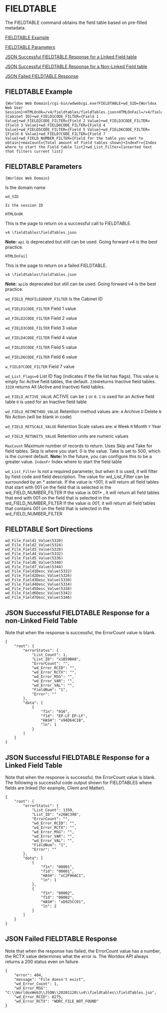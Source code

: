 # FIELDTABLE
The FIELDTABLE command obtains the field table based on pre-filled metadata.

[FIELDTABLE Example](#fieldtable-example)

[FIELDTABLE Parameters](#fieldtable-parameters)

[JSON Successful FIELDTABLE Response for a Linked Field table](#json-successful-fieldtable-response-for-a-linked-field-table)

[JSON Successful FIELDTABLE Response for a Non-Linked Field table](#json-successful-fieldtable-response-for-a-non-linked-field-table)

[JSON Failed FIELDTABLE Response](#json-failed-fieldtable-response)

## FIELDTABLE Example
```
{Worldox Web Domain}/cgi-bin/wdwebcgi.exe?FIELDTABLE+wd_SID={Worldox Web User Session}+HTMLOnOk=/v4/fieldtables/fieldTables.json+HTMLOnFail=/v4/fieldtables/fieldTables.json+wd_FIELD_PROFILEGROUP_FILTER={Cabinet ID}+wd_FIELD1CODE_FILTER={Field 1 Value}+wd_FIELD2CODE_FILTER={Field 2 Value}+wd_FIELD3CODE_FILTER={Field 3 Value}+wd_FIELD4CODE_FILTER={Field 4 Value}+wd_FIELD5CODE_FILTER={Field 5 Value}+wd_FIELD6CODE_FILTER={Field 6 Value}+wd_FIELD7CODE_FILTER={Field 7 Value}+wd_FIELD_NUMBER_FILTER={Field for the table you want to obtain}+maxCount={Total amount of Field tables shown}+IndexFr={Index where to start the Field table list}+wd_List_Filter={inserted text that filters current list}
```

## FIELDTABLE Parameters
`{Worldox Web Domain}`

Is the domain name

`wd_SID`

	Is the session ID

`HTMLOnOK`

This is the page to return on a successful call to FIELDTABLE.

`v4 \fieldtables\fieldTables.json`

**Note:** `api` is deprecated but still can be used. Going forward v4 is the best practice.

`HTMLOnFail`

This is the page to return on a failed FIELDTABLE.

`v4 \fieldtables\fieldTables.json`

**Note:** `api`is deprecated but still can be used. Going forward v4 is the best practice.

`wd_FIELD_PROFILEGROUP_FILTER`
	Is the Cabinet ID

`wd_FIELD1CODE_FILTER`
	Field 1 value

`wd_FIELD2CODE_FILTER`
	Field 2 value

`wd_FIELD3CODE_FILTER`
	Field 3 value

`wd_FIELD4CODE_FILTER`
	Field 4 value

`wd_FIELD5CODE_FILTER`
	Field 5 value

`wd_FIELD6CODE_FILTER`
	Field 6 value

`w_FIELD7CODE_FILTER`
	Field 7 value

`wd_List_Flags=0`
	List ID flag (indicates if the file list has flags). This value is empty for Active field tables, the default.
	`2304`returns Inactive field tables.
	`3328` returns All (Active and Inactive) field tables.

`wd_FIELD_ACTIVE_VALUE`
	ACTIVE can be `1` or `0`.
	`1` is used for an Active field table
	`0` is used for an Inactive field table

`wd_FIELD_RETMETHOD_VALUE` 
Retention method values are:
		`A` Archive
		`D` Delete
		`N` No Action (will be blank in code)

`wd_FIELD_RETSCALE_VALUE`
	Retention Scale values are:
	`W` Week
	`M` Month
	`Y` Year

`wd_FIELD_RETUNITS_VALUE`
	Retention units are numeric values

`MaxCount`
	Maximum number of records to return. Uses Skip and Take for field tables. Skip Is where you start. 0 is the value. Take Is set to 500, which is the current default. **Note:** In the future, you can configure this to be a greater value. 
`IndexFr`
	Index where to start the field table

`wd_List_Filter`
	Is not a required parameter, but when it is used, it will filter by field code and field description.
	The value for wd_List_Filter can be surrounded by an * asterisk.
	If the value is `*`001, it will return all field tables that start with 001 on the field that is selected in the wd_FIELD_NUMBER_FILTER
	If the value is 001* , it will return all field tables that end with 001 on the field that is selected in the wd_FIELD_NUMBER_FILTER
	If the value is *001*, it will return all field tables that contains 001 on the field that is selected in the wd_FIELD_NUMBER_FILTER

## FIELDTABLE Sort Directions
```
wd_File_Field1_Value(5320)
wd_File_Field2_Value(5324)
wd_File_Field3_Value(5328)
wd_File_Field4_Value(5332)
wd_File_Field5_Value(5336)
wd_File_Field6_Value(5340)
wd_File_Field7_Value(5344)
wd_File_Field1Desc_Value(5322)
wd_File_Field2Desc_Value(5326)
wd_File_Field3Desc_Value(5330)
wd_File_Field4Desc_Value(5334)
wd_File_Field5Desc_Value(5338)
wd_File_Field6Desc_Value(5342)
wd_File_Field7Desc_Value(5346)
```

## JSON Successful FIELDTABLE Response for a non-Linked Field Table 

Note that when the response is successful, the ErrorCount value is blank. 

```
{
    "root": {
        "errorStatus": {
            "List_Count": 1,
            "List_ID": "x1B59BA8",
            "ErrorCount": "",
            "wd_Error_RCID": "",
            "wd_Error_RCTX": "",
            "wd_Error_MSG": "",
            "wd_Error_VAR": "",
            "wd_Error_VAL": "",
            "FieldNum": "1",
            "Error": ""
        },
        "data": [
            {
                "f1n": "916",
                "f1d": "EP-LF EP-LF",
                "HASH": "x94D64C1B",
                "ln": 1
            }
        ]
    }
}
```

## JSON Successful FIELDTABLE Response for a Linked Field Table

Note that when the response is successful, the ErrorCount value is blank. 
The following is successful code output shown for FIELDTABLES where fields are linked (for example, Client and Matter). 

```
{
    "root": {
        "errorStatus": {
            "List_Count": 1359,
            "List_ID": "x26BC398",
            "ErrorCount": "",
            "wd_Error_RCID": "",
            "wd_Error_RCTX": "",
            "wd_Error_MSG": "",
            "wd_Error_VAR": "",
            "wd_Error_VAL": "",
            "FieldNum": "1",
            "Error": ""
        },
        "data": [
            {
                "f1n": "00001",
                "f1d": "00001",
                "HASH": "xC2F96AC1",
                "ln": 1
            },
            {
                "f1n": "00002",
                "f1d": "00002",
                "HASH": "xD925CC01",
                "ln": 2
            }
        ]
    }
}
```
## JSON Failed FIELDTABLE Response

Note that when the response has failed, the ErrorCount value has a number, the RCTX value determines what the error is. The Worldox API always returns a 200 status even on failure.  

```
{
    "error": 404,
    "message": "File doesn't exist",
    "wd_Error_Count": 1,
    "wd_Error_MSG": "C:\\WorldoxWeb3\\JSON\\20201120\\v4\\fieldtables\\fieldTables.jso",
    "wd_Error_RCID": 8275,
    "wd_Error_RCTX": "WDRC_FILE_NOT_FOUND"
}
```
